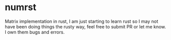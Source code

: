 # numrst
Matrix implementation in rust, I am just starting to learn rust so I may not have been doing things the rusty way, feel free to submit PR or let me know. I own them bugs and errors.
